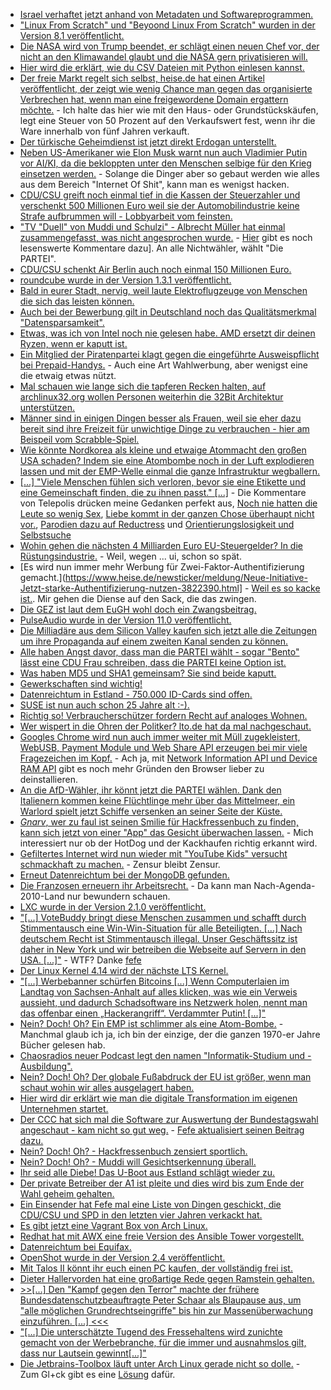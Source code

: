 * [Israel verhaftet jetzt anhand von Metadaten und Softwareprogrammen.](https://www.heise.de/newsticker/meldung/Predictive-Policing-Falsches-Facebook-Posting-fuehrt-in-Israel-oft-zu-Haft-3820526.html)
* ["Linux From Scratch" und "Beyoond Linux From Scratch" wurden in der Version 8.1 veröffentlicht.](https://www.pro-linux.de/news/1/25111/linux-selbstbauanleitungen-lfs-und-blfs-auf-version-81-aktualisiert.html)
* [Die NASA wird von Trump beendet, er schlägt einen neuen Chef vor, der nicht an den Klimawandel glaubt und die NASA gern privatisieren will.](https://www.heise.de/newsticker/meldung/Trump-schlaegt-neuen-NASA-Chef-vor-Kritik-an-Wahl-eines-Politikers-3820863.html)
* [Hier wird die erklärt, wie du CSV Dateien mit Python einlesen kannst.](https://opensource.com/article/17/9/messy-sensor-data)
* [Der freie Markt regelt sich selbst, heise.de hat einen Artikel veröffentlicht, der zeigt wie wenig Chance man gegen das organisierte Verbrechen hat, wenn man eine freigewordene Domain ergattern möchte.](https://www.heise.de/newsticker/meldung/Drop-Catch-Teures-Wettrennen-um-abgelaufene-Domains-3820754.html) - Ich halte das hier wie mit den Haus- oder Grundstückskäufen, legt eine Steuer von 50 Prozent auf den Verkaufswert fest, wenn ihr die Ware innerhalb von fünf Jahren verkauft.
* [Der türkische Geheimdienst ist jetzt direkt Erdogan unterstellt.](https://www.heise.de/tp/features/Tuerkischer-Geheimdienst-MIT-steht-nun-unter-Erdogans-Kontrolle-3821274.html)
* [Neben US-Amerikaner wie Elon Musk warnt nun auch Vladimier Putin vor AI/KI, da die bekloppten unter den Menschen selbige für den Krieg einsetzen werden.](https://www.heise.de/newsticker/meldung/Putin-Wer-bei-KI-in-Fuehrung-geht-wird-die-Welt-beherrschen-3821332.html) - Solange die Dinger aber so gebaut werden wie alles aus dem Bereich "Internet Of Shit", kann man es wenigst hacken.
* [CDU/CSU greift noch einmal tief in die Kassen der Steuerzahler und verschenkt 500 Millionen Euro weil sie der Automobilindustrie keine Strafe aufbrummen will - Lobbyarbeit vom feinsten.](https://www.heise.de/newsticker/meldung/500-Millionen-Euro-zusaetzlich-fuer-saubere-Luft-in-Staedten-3821480.html)
* ["TV "Duell" von Muddi und Schulzi" - Albrecht Müller hat einmal zusammengefasst, was nicht angesprochen wurde.](http://www.nachdenkseiten.de/?p=39914) - [Hier](http://www.nachdenkseiten.de/?p=39922) gibt es noch lesenswerte Kommentare dazu]. An alle Nichtwähler, wählt "Die PARTEI".
* [CDU/CSU schenkt Air Berlin auch noch einmal 150 Millionen Euro.](https://www.lto.de/recht/kanzleien-unternehmen/k/air-berlin-europaeische-kommission-deutschland-kredit-wettbewerb-genehmigung/)
* [roundcube wurde in der Version 1.3.1 veröffentlicht.](https://roundcube.net/news/2017/09/04/update-1.3.1-released)
* [Bald in eurer Stadt, nervig, weil laute Elektroflugzeuge von Menschen die sich das leisten können.](https://www.heise.de/newsticker/meldung/Lilium-Entwickler-von-Elektroflugzeugen-bekommt-Millionen-von-Investoren-3822038.html)
* [Auch bei der Bewerbung gilt in Deutschland noch das Qualitätsmerkmal "Datensparsamkeit".](https://www.lto.de/recht/job-karriere/j/recruiting-bewerber-fragen-verwertung-unzulaessig-datenschutz)
* [Etwas, was ich von Intel noch nie gelesen habe. AMD ersetzt dir deinen Ryzen, wenn er kaputt ist.](https://www.golem.de/news/performance-marginality-amd-ersetzt-fehlerhafte-ryzen-7-prozessoren-1709-129873.html)
* [Ein Mitglied der Piratenpartei klagt gegen die eingeführte Ausweispflicht bei Prepaid-Handys.](https://www.heise.de/newsticker/meldung/Verfassungsbeschwerde-Pirat-klagt-gegen-Ausweispflicht-fuer-Prepaid-Handys-3821851.html) - Auch eine Art Wahlwerbung, aber wenigst eine die etwaig etwas nützt.
* [Mal schauen wie lange sich die tapferen Recken halten, auf archlinux32.org wollen Personen weiterhin die 32Bit Architektur unterstützen.](https://archlinux32.org/)
* [Männer sind in einigen Dingen besser als Frauen, weil sie eher dazu bereit sind ihre Freizeit für unwichtige Dinge zu verbrauchen - hier am Beispeil vom Scrabble-Spiel.](https://blog.fefe.de/?ts=a75317fb)
* [Wie könnte Nordkorea als kleine und etwaige Atommacht den großen USA schaden? Indem sie eine Atombombe noch in der Luft explodieren lassen und mit der EMP-Welle einmal die ganze Infrastruktur wegballern.](https://blog.fefe.de/?ts=a75303a9)
* [[...] "Viele Menschen fühlen sich verloren, bevor sie eine Etikette und eine Gemeinschaft finden, die zu ihnen passt." [...]](https://www.heise.de/tp/features/Sind-wir-nicht-alle-ein-bisschen-queer-3813180.html) - Die Kommentare von Telepolis drücken meine Gedanken perfekt aus, [Noch nie hatten die Leute so wenig Sex](https://www.heise.de/forum/Telepolis/Kommentare/Sind-wir-nicht-alle-ein-bisschen-queer/Noch-nie-hatten-die-Leute-so-wenig-Sex/posting-30989533/show/), [Liebe kommt in der ganzen Chose überhaupt nicht vor.](https://www.heise.de/forum/Telepolis/Kommentare/Sind-wir-nicht-alle-ein-bisschen-queer/Liebe-kommt-in-der/posting-30988158/show/), [Parodien dazu auf Reductress](https://www.heise.de/forum/Telepolis/Kommentare/Sind-wir-nicht-alle-ein-bisschen-queer/Parodien-dazu-auf-Reductress/posting-30987883/show/) und [Orientierungslosigkeit und Selbstsuche](https://www.heise.de/forum/Telepolis/Kommentare/Sind-wir-nicht-alle-ein-bisschen-queer/Orientierungslosigkeit-und-Selbstsuche/posting-30985504/show/)
* [Wohin gehen die nächsten 4 Milliarden Euro EU-Steuergelder? In die Rüstungsindustrie.](https://www.heise.de/newsticker/meldung/Sicherheitsindustrieller-Komplex-Buergerrechtler-warnen-vor-militarisiertem-Panopticon-in-der-EU-3822102.html) - Weil, wegen ... ui, schon so spät.
* [Es wird nun immer mehr Werbung für Zwei-Faktor-Authentifizierung gemacht.](https://www.heise.de/newsticker/meldung/Neue-Initiative-Jetzt-starke-Authentifizierung-nutzen-3822390.html] - [Weil es so kacke ist.](https://www.heise.de/forum/heise-online/News-Kommentare/Neue-Initiative-Jetzt-starke-Authentifizierung-nutzen/Die-Welt-ist-nicht-reif-fuer-2FA/posting-30987674/show/). Mir gehen die Diense auf den Sack, die das zwingen.
* [Die GEZ ist laut dem EuGH wohl doch ein Zwangsbeitrag.](https://www.lto.de/recht/nachrichten/n/lg-tuebingen-5t246-17-rundfunkbeitrag-europarecht-zulaessigkeit-vorlage-eugh/)
* [PulseAudio wurde in der Version 11.0 veröffentlicht.](https://www.freedesktop.org/wiki/Software/PulseAudio/Notes/11.0/)
* [Die Milliadäre aus dem Silicon Valley kaufen sich jetzt alle die Zeitungen um ihre Propaganda auf einem zweiten Kanal senden zu können.](https://blog.fefe.de/?ts=a750bc78)
* [Alle haben Angst davor, dass man die PARTEI wählt - sogar "Bento" lässt eine CDU Frau schreiben, dass die PARTEI keine Option ist.](https://blog.fefe.de/?ts=a750b95d)
* [Was haben MD5 und SHA1 gemeinsam? Sie sind beide kaputt.](https://www.heise.de/security/meldung/Finger-weg-von-SHA-1-320-Millionen-Passwoerter-geknackt-3822005.html)
* [Gewerkschaften sind wichtig!](https://blog.fefe.de/?ts=a750b420)
* [Datenreichtum in Estland - 750.000 ID-Cards sind offen.](https://www.heise.de/newsticker/meldung/Estland-Sicherheitsluecke-in-fast-750-000-ID-Cards-3822597.html)
* [SUSE ist nun auch schon 25 Jahre alt :-).](https://www.heise.de/ix/meldung/SUSE-Ein-Vierteljahrhundert-im-Zeichen-des-Chamaeleons-3822237.html)
* [Richtig so! Verbraucherschützer fordern Recht auf analoges Wohnen.](https://www.heise.de/newsticker/meldung/Smart-Home-Verbraucherschuetzer-fordern-Recht-auf-analoges-Wohnen-3822563.html)
* [Wer wispert in die Ohren der Politker? lto.de hat da mal nachgeschaut.](https://www.lto.de/recht/nachrichten/n/studie-lobbyismus-gesetzgebung-ministerien-einfluss-verbaende/)
* [Googles Chrome wird nun auch immer weiter mit Müll zugekleistert, WebUSB, Payment Module und Web Share API erzeugen bei mir viele Fragezeichen im Kopf.](http://www.phoronix.com/scan.php?page=news_item&px=Chrome-61-Released) - Ach ja, mit [Network Information API und Device RAM API](https://www.pro-linux.de/news/1/25119/chrome-61-ver%C3%B6ffentlicht.html) gibt es noch mehr Gründen den Browser lieber zu deinstallieren.
* [An die AfD-Wähler, ihr könnt jetzt die PARTEI wählen. Dank den Italienern kommen keine Flüchtlinge mehr über das Mittelmeer, ein Warlord spielt jetzt Schiffe versenken an seiner Seite der Küste.](https://blog.fefe.de/?ts=a751fc65)
* [*Gnarv*, wer zu faul ist seinen Smilie für Hackfressenbuch zu finden, kann sich jetzt von einer "App" das Gesicht überwachen lassen.](https://www.heise.de/newsticker/meldung/Emojis-ganz-automatisch-Polygram-erkennt-Reaktionen-und-macht-daraus-Emojis-3822223.html) - Mich interessiert nur ob der HotDog und der Kackhaufen richtig erkannt wird.
* [Gefiltertes Internet wird nun wieder mit "YouTube Kids" versucht schmackhaft zu machen.](https://www.heise.de/newsticker/meldung/YouTube-Kids-Video-App-fuer-Kinder-startet-in-Deutschland-3822951.html) - Zensur bleibt Zensur.
* [Erneut Datenreichtum bei der MongoDB gefunden.](https://www.heise.de/security/meldung/Hacker-Angriffe-auf-MongoDB-treffen-fast-27-000-Datenbanken-3822955.html)
* [Die Franzosen erneuern ihr Arbeitsrecht.](https://www.lto.de/recht/kanzleien-unternehmen/k/reform-arbeitsrecht-frankreich-die-umwaelzung-deutschland-wirtschaft/) - Da kann man Nach-Agenda-2010-Land nur bewundern schauen.
* [LXC wurde in der Version 2.1.0 veröffentlicht.](https://linuxcontainers.org/lxc/news/)
* ["[...] VoteBuddy bringt diese Menschen zusammen und schafft durch Stimmentausch eine Win-Win-Situation für alle Beteiligten. [...] Nach deutschem Recht ist Stimmentausch illegal. Unser Geschäftssitz ist daher in New York und wir betreiben die Webseite auf Servern in den USA. [...]"](https://www.votebuddy.de/fragen) - WTF? Danke [fefe](https://blog.fefe.de/?ts=a74ed1e4)
* [Der Linux Kernel 4.14 wird der nächste LTS Kernel.](http://kroah.com/log/blog/2017/09/06/4-dot-14-equals-equals-this-years-lts-kernel/)
* ["[...] Werbebanner schürfen Bitcoins [...] Wenn Computerlaien im Landtag von Sachsen-Anhalt auf alles klicken, was wie ein Verweis aussieht, und dadurch Schadsoftware ins Netzwerk holen, nennt man das offenbar einen „Hackerangriff“. Verdammter Putin! [...]"](https://tuxproject.de/blog/2017/09/liegengebliebenes-vom-6-september-2017/)
* [Nein? Doch! Oh? Ein EMP ist schlimmer als eine Atom-Bombe.](https://blog.fefe.de/?ts=a74f490d) - Manchmal glaub ich ja, ich bin der einzige, der die ganzen 1970-er Jahre Bücher gelesen hab.
* [Chaosradios neuer Podcast legt den namen "Informatik-Studium und -Ausbildung".](http://chaosradio.ccc.de/cr238.html)
* [Nein? Doch! Oh? Der globale Fußabdruck der EU ist größer, wenn man schaut wohin wir alles ausgelagert haben.](http://www.sonnenseite.com/de/umwelt/massive-auslagerungen-erhoehen-europas-globalen-fussabdruck.html)
* [Hier wird dir erklärt wie man die digitale Transformation im eigenen Unternehmen startet.](https://opensource.com/open-organization/17/9/digital-transformation-people-3)
* [Der CCC hat sich mal die Software zur Auswertung der Bundestagswahl angeschaut - kam nicht so gut weg.](http://www.ccc.de/de/updates/2017/pc-wahl) - [Fefe aktualisiert seinen Beitrag dazu.](https://blog.fefe.de/?ts=a74ff991)
* [Nein? Doch! Oh? - Hackfressenbuch zensiert sportlich.](http://npr.news.eulu.info/2017/09/07/zensur-auf-facebook-schon-auf-hoechstem-level-angelangt/?pk_campaign=feed&pk_kwd=zensur-auf-facebook-schon-auf-hoechstem-level-angelangt)
* [Nein? Doch! Oh? - Muddi will Gesichtserkennung überall.](https://www.golem.de/news/videoueberwachung-merkel-erwartet-gesichtserkennung-an-allen-bahnhoefen-1709-129942.html)
* [Ihr seid alle Diebe! Das U-Boot aus Estland schlägt wieder zu.](https://blog.fefe.de/?ts=a74fba41)
* [Der private Betreiber der A1 ist pleite und dies wird bis zum Ende der Wahl geheim gehalten.](https://www.jungewelt.de/artikel/317589.alle-beteiligten-haben-dichtgehalten.html)
* [Ein Einsender hat Fefe mal eine Liste von Dingen geschickt, die CDU/CSU und SPD in den letzten vier Jahren verkackt hat.](https://blog.fefe.de/?ts=a74f4089)
* [Es gibt jetzt eine Vagrant Box von Arch Linux.](https://bbs.archlinux.org/viewtopic.php?id=229798)
* [Redhat hat mit AWX eine freie Version des Ansible Tower vorgestellt.](https://www.pro-linux.de/news/1/25132/awx-freies-projekt-zu-ansible-tower.html)
* [Datenreichtum bei Equifax.](https://blog.fefe.de/?ts=a74cbb83)
* [OpenShot wurde in der Version 2.4 veröffentlicht.](https://www.pro-linux.de/news/1/25129/video-editor-openshot-24-freigegeben.html)
* [Mit Talos II könnt ihr euch einen PC kaufen, der vollständig frei ist.](https://www.fsf.org/blogs/licensing/support-the-talos-ii-a-candidate-for-respects-your-freedom-certification-by-pre-ordering-by-september-15)
* [Dieter Hallervorden hat eine großartige Rede gegen Ramstein gehalten.](https://weltnetz.tv/video/1293-dieter-hallervorden-stopp-ramstein)
* [>>[...] Den "Kampf gegen den Terror" machte der frühere Bundesdatenschutzbeauftragte Peter Schaar als Blaupause aus, um "alle möglichen Grundrechtseingriffe" bis hin zur Massenüberwachung einzuführen. [...] <<<](https://www.heise.de/newsticker/meldung/Demo-Freiheit-4-0-Wir-sind-ganz-nah-dran-an-Orwell-3825887.html)
* ["[...] Die unterschätzte Tugend des Fressehaltens wird zunichte gemacht von der Werbebranche, für die immer und ausnahmslos gilt, dass nur Lautsein gewinnt[...]"](https://tuxproject.de/blog/2017/09/die-welt-ist-zu-laut/)
* [Die Jetbrains-Toolbox läuft unter Arch Linux gerade nicht so dolle.](https://youtrack.jetbrains.com/issue/ALL-1947) - Zum Gl+ck gibt es eine [Lösung](https://aur.archlinux.org/packages/jetbrains-toolbox/#news) dafür.
